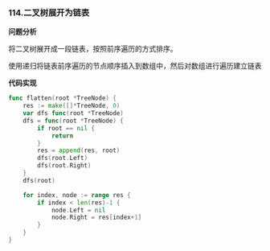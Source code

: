 ### 114.二叉树展开为链表

**问题分析**

将二叉树展开成一段链表，按照前序遍历的方式排序。

使用递归将链表前序遍历的节点顺序插入到数组中，然后对数组进行遍历建立链表

**代码实现**

```go
func flatten(root *TreeNode) {
	res := make([]*TreeNode, 0)
	var dfs func(root *TreeNode)
	dfs = func(root *TreeNode) {
		if root == nil {
			return
		}
		res = append(res, root)
		dfs(root.Left)
		dfs(root.Right)
	}
	dfs(root)

	for index, node := range res {
		if index < len(res)-1 {
			node.Left = nil
			node.Right = res[index+1]
		}
	}
}
```



